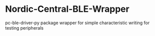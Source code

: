 # Nordic-Central-BLE-Wrapper
pc-ble-driver-py package wrapper for simple characteristic writing for testing peripherals
